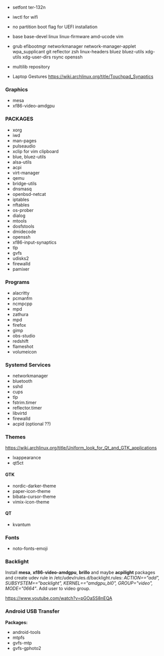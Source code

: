 - setfont ter-132n
- iwctl for wifi 
- no partition boot flag for UEFI installation

- base base-devel linux linux-firmware amd-ucode vim
- grub efibootmgr networkmanager network-manager-applet wpa_supplicant git reflector zsh linux-headers bluez bluez-utils xdg-utils xdg-user-dirs rsync openssh

- multilib repository

- Laptop Gestures https://wiki.archlinux.org/title/Touchpad_Synaptics

### Graphics
- mesa
- xf86-video-amdgpu


### PACKAGES

- xorg
- iwd
- man-pages
- pulseaudio
- xclip for vim clipboard
- blue, bluez-utils
- alsa-utils
- acpi
- virt-manager
- qemu
- bridge-utils
- dnsmasq
- openbsd-netcat
- iptables
- nftables
- os-prober
- dialog
- mtools
- dosfstools
- dmidecode
- openssh
- xf86-input-synaptics
- tlp
- gvfs
- udisks2
- firewalld
- pamixer

### Programs

- alacritty
- pcmanfm
- ncmpcpp
- mpd
- zathura
- mpd
- firefox
- gimp
- obs-studio
- redshift
- flameshot
- volumeicon


### Systemd Services

- networkmanager
- bluetooth
- sshd
- cups
- tlp
- fstrim.timer
- reflector.timer
- libvirtd
- firewalld
- acpid (optional ??)


### Themes

https://wiki.archlinux.org/title/Uniform_look_for_Qt_and_GTK_applications

- lxappearance
- qt5ct

#### GTK

- nordic-darker-theme
- paper-icon-theme
- bibata-cursor-theme
- vimix-icon-theme

#### QT

- kvantum

### Fonts

- noto-fonts-emoji


### Backlight

Install **mesa**, **xf86-video-amdgpu**, **brillo** and maybe **acpilight** packages and create udev rule in /etc/udev/rules.d/backlight.rules:
*ACTION=="add", SUBSYSTEM=="backlight", KERNEL=="amdgpu_bl0", GROUP="video", MODE="0664"*.
Add user to video group.

https://www.youtube.com/watch?v=pGOaSS8nEQA

### Android USB Transfer

**Packages:**

- android-tools
- mtpfs
- gvfs-mtp
- gvfs-gphoto2


